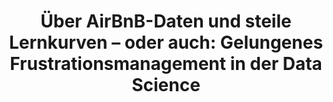 ---
id: "ddsoec-07-spotlight" # nochmal überlegen
method: "Vorlesung und Übung"
institution: "Fakultät für Wirtschafts- und Sozialwissenschaften"
title: "Über AirBnB-Daten und steile Lernkurven – oder auch: Gelungenes Frustrationsmanagement in der Data Science"
title_project:
title_short: "Data Science for Socioeconomists"
period: "Apr 23 ­­- Jul 25 (27 months)"
foerderlinie: "Fachspezifische Data Literacy"
round: "2 & 3"
lecture2go: "71157"
uhh_url: "https://www.hcl.uni-hamburg.de/ddlitlab/data-literacy-lehrlabor/spotlight-dl-lehrlabor-interviewreihe/spotlight-folge-07.html"
contributors: "Victoria Hünewaldt"
mentor: "Prof. Dr. Ulrich Fritsche, Lisa Wegner, Junbo Huang, Max Weinig"
quote:
spotlight_interview: "Ja"
text: |
    Daten werden fast überall erhoben und gelten als wichtige Währung und Entscheidungsgrundlage in der Politik und Wirtschaft. Doch aus den bereits erhobenen, hochkomplexen Datensätzen sinnvolle Erkenntnisse zu ziehen, ist gar nicht so einfach.

    Studierende der Soziologie, Ökonomie und Betriebswirtschaft an der Universität Hamburg haben in der Vorlesung und Übung die Chance, wichtige Kenntnisse auf dem Gebiet der Data Science zu erlangen. Dafür haben sich Prof. Ulrich Fritsche , Lisa Wegner und Victoria Hünewaldt ein Konzept überlegt, das es Studierenden ermöglicht, die Themen in ihrem eigenen Tempo und in begleitenden Übungen zu erarbeiten und dabei von Null auf Programmieren zu lernen.  

    Das Ziel: Studierende mit alltagsnahen Beispielen und im eigenen Tempo an das Thema Data Science heranführen und dabei den Grundstein für ihre weitere berufliche Qualifikation zu legen.  

    Das interdisziplinäre Lehrprojekt „Data Science for Social Scientists and Economists“ wurde erfolgreich im Jahr 2023 und 2024 durchgeführt und seither stetig weiterentwickelt. Es wird vom Digital and Data Literacy in Teaching Lab (kurz: DDLitLab) gefördert und für verschiedene Studiengänge der WiSo-Fakultät der Universität Hamburg angeboten. 

image: "https://assets.rrz.uni-hamburg.de/instance_assets/zentrale/21861515/spotlight-data-literacy-lehrlabor--07--lisa-wegner--733x414px-8f49cca53db47cd066c348d2a09f21624b9e4e76.png"
image_credit: "UHH / Pawlowski"
link_external:
stine:
---
